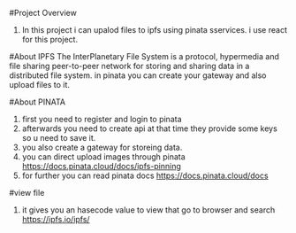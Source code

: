 #Project Overview
1. In this project i can upalod files to ipfs using pinata sservices. i use react for this project.

#About IPFS
  The InterPlanetary File System is a protocol, hypermedia and file sharing peer-to-peer network for storing and sharing data in a distributed file system.
  in pinata you can create your gateway and also upload files to it.

#About PINATA
1. first you need to register and login to pinata 
2. afterwards you need to create api at that time they provide some keys so u need to save it.
3. you also create a gateway for storeing data.
4. you can direct upload images through pinata https://docs.pinata.cloud/docs/ipfs-pinning
5. for further you can read pinata docs https://docs.pinata.cloud/docs

#view file
1. it gives you an hasecode value to view that go to browser and search https://ipfs.io/ipfs/<yourhasecode>
